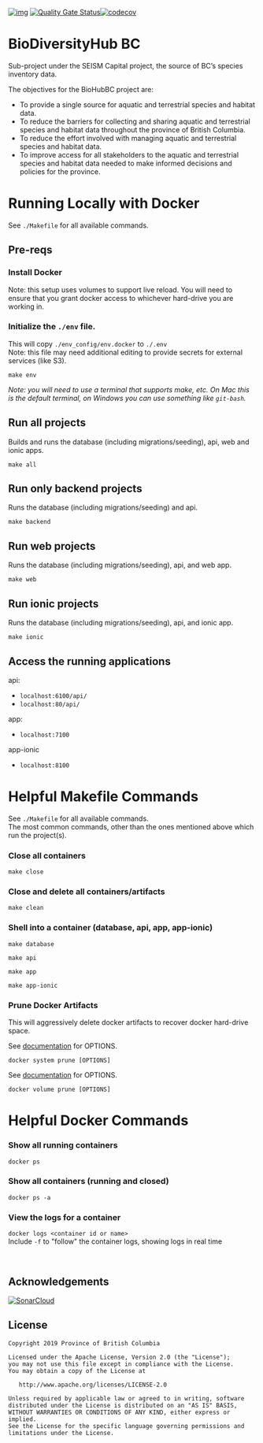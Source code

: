 [![img](https://img.shields.io/badge/Lifecycle-Experimental-339999)](https://github.com/bcgov/repomountie/blob/master/doc/lifecycle-badges.md) [![Quality Gate Status](https://sonarcloud.io/api/project_badges/measure?project=bcgov_biohubbc&metric=alert_status)](https://sonarcloud.io/dashboard?id=bcgov_biohubbc)[![codecov](https://codecov.io/gh/bcgov/biohubbc/branch/dev/graph/badge.svg?token=CF2ZR3T3U2)](https://codecov.io/gh/bcgov/biohubbc)

# BioDiversityHub BC

Sub-project under the SEISM Capital project, the source of BC’s species inventory data.

The objectives for the BioHubBC project are:

- To provide a single source for aquatic and terrestrial species and habitat data.
- To reduce the barriers for collecting and sharing aquatic and terrestrial species and habitat data throughout the province of British Columbia.
- To reduce the effort involved with managing aquatic and terrestrial species and habitat data.
- To improve access for all stakeholders to the aquatic and terrestrial species and habitat data needed to make informed decisions and policies for the province.

# Running Locally with Docker

See `./Makefile` for all available commands.

## Pre-reqs

### Install Docker

Note: this setup uses volumes to support live reload. You will need to ensure that you grant docker access to whichever hard-drive you are working in.

### Initialize the `./env` file.

This will copy `./env_config/env.docker` to `./.env`  
Note: this file may need additional editing to provide secrets for external services (like S3).

```
make env
```

_Note: you will need to use a terminal that supports make, etc. On Mac this is the default terminal, on Windows you can use something like `git-bash`._

## Run all projects

Builds and runs the database (including migrations/seeding), api, web and ionic apps.

```
make all
```

## Run only backend projects

Runs the database (including migrations/seeding) and api.

```
make backend
```

## Run web projects

Runs the database (including migrations/seeding), api, and web app.

```
make web
```

## Run ionic projects

Runs the database (including migrations/seeding), api, and ionic app.

```
make ionic
```

## Access the running applications

api:

- `localhost:6100/api/`
- `localhost:80/api/`

app:

- `localhost:7100`

app-ionic

- `localhost:8100`

# Helpful Makefile Commands

See `./Makefile` for all available commands.  
The most common commands, other than the ones mentioned above which run the project(s).

### Close all containers

```
make close
```

### Close and delete all containers/artifacts

```
make clean
```

### Shell into a container (database, api, app, app-ionic)

```
make database
```

```
make api
```

```
make app
```

```
make app-ionic
```

### Prune Docker Artifacts

This will aggressively delete docker artifacts to recover docker hard-drive space.

See [documentation](https://docs.docker.com/engine/reference/commandline/system_prune/) for OPTIONS.

```
docker system prune [OPTIONS]
```

See [documentation](https://docs.docker.com/engine/reference/commandline/volume_prune/) for OPTIONS.

```
docker volume prune [OPTIONS]
```

# Helpful Docker Commands

### Show all running containers

`docker ps`

### Show all containers (running and closed)

`docker ps -a`

### View the logs for a container

`docker logs <container id or name>`  
Include `-f` to "follow" the container logs, showing logs in real time

<br />

## Acknowledgements

[![SonarCloud](https://sonarcloud.io/images/project_badges/sonarcloud-black.svg)](https://sonarcloud.io/dashboard?id=bcgov_biohubbc)

## License

    Copyright 2019 Province of British Columbia

    Licensed under the Apache License, Version 2.0 (the "License");
    you may not use this file except in compliance with the License.
    You may obtain a copy of the License at

       http://www.apache.org/licenses/LICENSE-2.0

    Unless required by applicable law or agreed to in writing, software
    distributed under the License is distributed on an "AS IS" BASIS,
    WITHOUT WARRANTIES OR CONDITIONS OF ANY KIND, either express or implied.
    See the License for the specific language governing permissions and
    limitations under the License.
